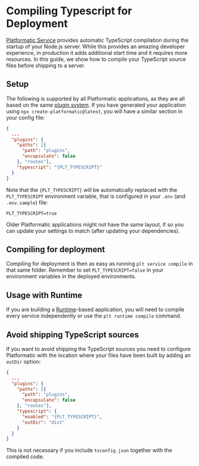 # Compiling Typescript for Deployment

[Platformatic Service](/reference/service/introduction.md) provides automatic TypeScript compilation during the startup
of your Node.js server. While this provides an amazing developer experience, in production it adds additional
start time and it requires more resources. In this guide, we show how to compile your TypeScript
source files before shipping to a server.

## Setup

The following is supported by all Platformatic applications, as they are all based on the same [plugin system](/reference/service/plugin.md).
If you have generated your application using `npx create-platformatic@latest`, you will have a similar section in your config file:

```json
{
  ...
  "plugins": {
    "paths": [{
      "path": "plugins",
      "encapsulate": false
    }, "routes"],
    "typescript": "{PLT_TYPESCRIPT}"
  }
}
```

Note that the `{PLT_TYPESCRIPT}` will be automatically replaced with the `PLT_TYPESCRIPT` environment variable, that is configured in your
`.env` (and `.env.sample`) file:

```
PLT_TYPESCRIPT=true
```

Older Platformatic applications might not have the same layout, if so you can update your settings to match (after updating your dependencies).

## Compiling for deployment

Compiling for deployment is then as easy as running `plt service compile` in that same folder.
Remember to set `PLT_TYPESCRIPT=false` in your environment variables in the deployed environments.

## Usage with Runtime

If you are building a [Runtime](/reference/runtime/introduction.md)-based application, you will need
to compile every service independently or use the `plt runtime compile` command.

## Avoid shipping TypeScript sources

If you want to avoid shipping the TypeScript sources you need to configure Platformatic with the location
where your files have been built by adding an `outDir` option:

```json
{
  ...
  "plugins": {
    "paths": [{
      "path": "plugins",
      "encapsulate": false
    }, "routes"],
    "typescript": {
      "enabled": "{PLT_TYPESCRIPT}",
      "outDir": "dist"
    }
  }
}
```

This is not necessary if you include `tsconfig.json` together with the compiled code.
